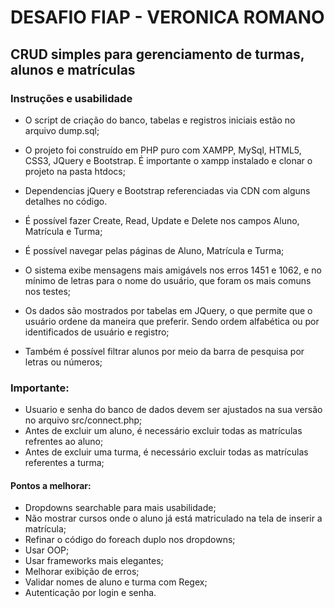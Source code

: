 # DESAFIO FIAP - VERONICA ROMANO

## CRUD simples para gerenciamento de turmas, alunos e matrículas

### Instruções e usabilidade

- O script de criação do banco, tabelas e registros iniciais estão no arquivo dump.sql;

- O projeto foi construído em PHP puro com XAMPP, MySql, HTML5, CSS3, JQuery e Bootstrap. É importante o xampp instalado e clonar o projeto na pasta htdocs;

- Dependencias jQuery e Bootstrap referenciadas via CDN com alguns detalhes no código.

- É possível fazer Create, Read, Update e Delete nos campos Aluno, Matrícula e Turma;

- É possível navegar pelas páginas de Aluno, Matrícula e Turma;

- O sistema exibe mensagens mais amigávels nos erros 1451 e 1062, e no mínimo de letras para o nome do usuário, que foram os mais comuns nos testes;

- Os dados são mostrados por tabelas em JQuery, o que permite que o usuário ordene da maneira que preferir. Sendo ordem alfabética ou por identificados de usuário e registro;

- Também é possível filtrar alunos por meio da barra de pesquisa por letras ou números;


### Importante:

- Usuario e senha do banco de dados devem ser ajustados na sua versão no arquivo src/connect.php;
- Antes de excluir um aluno, é necessário excluir todas as matrículas refrentes ao aluno;
- Antes de excluir uma turma, é necessário excluir todas as matrículas referentes a turma;


#### Pontos a melhorar:

- Dropdowns searchable para mais usabilidade;
- Não mostrar cursos onde o aluno já está matriculado na tela de inserir a matrícula;
- Refinar o código do foreach duplo nos dropdowns;
- Usar OOP;
- Usar frameworks mais elegantes;
- Melhorar exibição de erros;
- Validar nomes de aluno e turma com Regex;
- Autenticação por login e senha.
